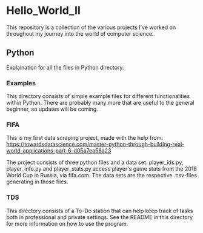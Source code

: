 # Hello_World_II

This repository is a collection of the various projects I've worked on throughout my journey into the world of computer science.

## Python
Explaination for all the files in Python directory.

### Examples

This directory consists of simple example files for different functionalities within Python. There are probably many more that 
are useful to the general beginner, so updates will be coming. 

### FIFA
This is my first data scraping project, made with the help from:
https://towardsdatascience.com/master-python-through-building-real-world-applications-part-6-d05a7ea58a23

The project consists of three python files and a data set. player_ids.py, player_info.py and player_stats.py access player's 
game stats from the 2018 World Cup in Russia, via fifa.com. The data sets are the respective .csv-files generating in those 
files. 

### TDS
This directory consists of a To-Do station that can help keep track of tasks both in professional and private settings. See the 
README in this directory for more information on how to use the program.

